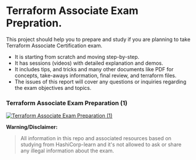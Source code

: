# Terraform Associate Exam Prepration.
This project should help you to prepare and study if you are planning to take Terraform Associate Certification exam.

 - It is starting from scratch and moving step-by-step. 
 - It has sessions (videos) with detailed explanation and demos.
 - It includes tips, and tricks and many other documents like PDF for concepts, take-aways information, final review, and terraform files.
- The issues of this report will cover any questions or inquiries regarding the exam objectives and topics.

<p align="center">
<h3> Terraform Associate Exam Preparation (1)</H3>

  <a href="https://youtu.be/og76ViVI4ow"><img src="https://raw.githubusercontent.com/MohamedRadwan-DevOps/terraform-associate-exam-prep/main/assets/Terraform-Session-1-600-336.png" alt="Terraform Associate Exam Preparation (1)"/></a>
</p>

**Warning/Disclaimer:** 

> All information in this repo and associated resources based on
> studying from HashiCorp-learn and it's not allowed to ask or share any
> illegal information about the exam.
